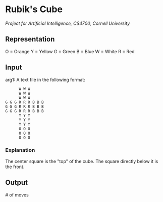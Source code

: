 # Rubik's Cube
_Project for Artificial Intelligence, CS4700, Cornell University_

## Representation

O = Orange
Y = Yellow
G = Green
B = Blue
W = White
R = Red

## Input

arg1: A text file in the following format:

          W W W
          W W W
          W W W
    G G G R R R B B B
    G G G R R R B B B
    G G G R R R B B B
          Y Y Y
          Y Y Y
          Y Y Y
          O O O
          O O O
          O O O


### Explanation ###
The center square is the "top" of the cube.
The square directly below it is the front.

## Output

\# of moves


